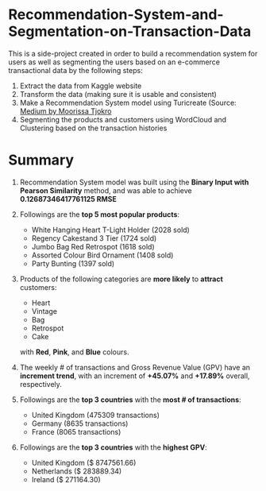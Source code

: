 # Recommendation-System-and-Segmentation-on-Transaction-Data

This is a side-project created in order to build a recommendation system for users as well as segmenting the users based on an e-commerce transactional data by the following steps:

1.   Extract the data from Kaggle website
2.   Transform the data (making sure it is usable and consistent)
3.   Make a Recommendation System model using Turicreate (Source: [Medium by Moorissa Tjokro](https://medium.datadriveninvestor.com/how-to-build-a-recommendation-system-for-purchase-data-step-by-step-d6d7a78800b6)
4.   Segmenting the products and customers using WordCloud and Clustering based on the transaction histories

# Summary
1. Recommendation System model was built using the **Binary Input with Pearson Similarity** method, and was able to achieve **0.12687346417761125 RMSE**
2. Followings are the **top 5 most popular products**:

    - White Hanging Heart T-Light Holder	(2028 sold)
    - Regency Cakestand 3 Tier (1724 sold)
    - Jumbo Bag Red Retrospot	(1618 sold)
    - Assorted Colour Bird Ornament	(1408 sold)
    - Party Bunting (1397 sold)
3. Products of the following categories are **more likely** to **attract** customers:
    - Heart
    - Vintage
    - Bag
    - Retrospot
    - Cake
  
    with **Red**, **Pink**, and **Blue** colours.
4. The weekly # of transactions and Gross Revenue Value (GPV) have an **increment trend**, with an increment of **+45.07%** and **+17.89%** overall, respectively.
5. Followings are the **top 3 countries** with the **most # of transactions**:
    - United Kingdom (475309 transactions)
    - Germany	(8635 transactions)
    - France	(8065 transactions)
6. Followings are the **top 3 countries** with the **highest GPV**:
    - United Kingdom (\$ 8747561.66)
    - Netherlands	(\$ 283889.34)
    - Ireland	(\$ 271164.30)
